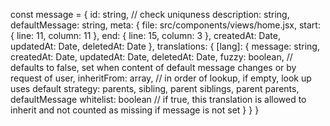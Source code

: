 const message =   {
  id: string, // check uniquness
  description: string,
  defaultMessage: string,
  meta: {
    file: src/components/views/home.jsx,
    start: {
      line: 11,
      column: 11
    },
    end: {
      line: 15,
      column: 3
    },
    createdAt: Date,
    updatedAt: Date,
    deletedAt: Date
  },
  translations: {
    [lang]: {
      message: string,
      createdAt: Date,
      updatedAt: Date,
      deletedAt: Date,
      fuzzy: boolean, // defaults to false, set when content of default message changes or by request of user,
      inheritFrom: array<string>, // in order of lookup, if empty, look up uses default strategy: parents, sibling, parent siblings, parent parents, defaultMessage
      whitelist: boolean // if true, this translation is allowed to inherit and not counted as missing if message is not set
    }
  }
}

